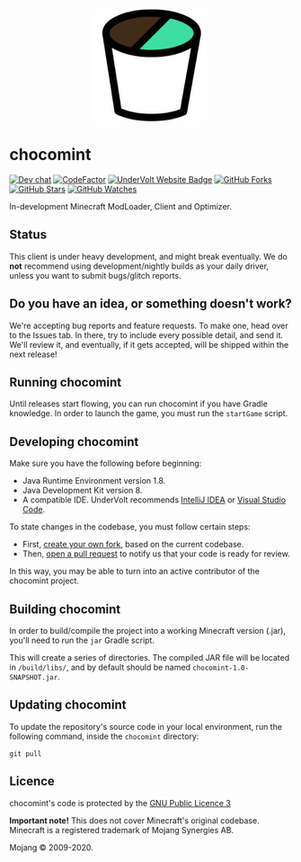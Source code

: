 <p align="center">
  <img width="200px" src="assets/mint.png">
</p>

# chocomint
[![Dev chat](https://discordapp.com/api/guilds/646132850302779405/widget.png?style=shield)](https://discord.gg/PYdEpXp)
[![CodeFactor](https://www.codefactor.io/repository/github/undervolt/chocomint/badge)](https://www.codefactor.io/repository/github/undervolt/chocomint)
[![UnderVolt Website Badge](https://img.shields.io/badge/visit%20our-website-red.svg)](https://undervolt.io)
[![GitHub Forks](https://img.shields.io/github/forks/UnderVolt/Chocomint.svg?style=social&label=Fork&maxAge=2592000)](https://github.com/UnderVolt/Chocomint/network)
[![GitHub Stars](https://img.shields.io/github/stars/UnderVolt/Chocomint.svg?style=social&label=Star&maxAge=2592000)](https://github.com/UnderVolt/Chocomint/stargazers)
[![GitHub Watches](https://img.shields.io/github/watchers/UnderVolt/Chocomint.svg?style=social&label=Watch&maxAge=2592000)](https://github.com/UnderVolt/Chocomint/watchers)  

In-development Minecraft ModLoader, Client and Optimizer.

## Status
This client is under heavy development, and might break eventually. We do **not** recommend using development/nightly builds as your daily driver, unless you want to submit bugs/glitch reports.

## Do you have an idea, or something doesn't work?
We're accepting bug reports and feature requests.
To make one, head over to the Issues tab. In there, try to include every possible detail, and send it.
We'll review it, and eventually, if it gets accepted, will be shipped within the next release!

## Running chocomint
Until releases start flowing, you can run chocomint if you have Gradle knowledge.
In order to launch the game, you must run the ``startGame`` script.

## Developing chocomint
Make sure you have the following before beginning:
 - Java Runtime Environment version 1.8.
 - Java Development Kit version 8.
 - A compatible IDE. UnderVolt recommends [IntelliJ IDEA](https://www.jetbrains.com/idea/) or [Visual Studio Code](https://code.visualstudio.com/).
 
To state changes in the codebase, you must follow certain steps:
 - First, [create your own fork](https://docs.github.com/en/free-pro-team@latest/github/getting-started-with-github/fork-a-repo), based on the current codebase.
 - Then, [open a pull request](https://docs.github.com/en/free-pro-team@latest/github/collaborating-with-issues-and-pull-requests/creating-a-pull-request) to notify us that your code is ready for review.

In this way, you may be able to turn into an active contributor of the chocomint project. 

## Building chocomint
In order to build/compile the project into a working Minecraft version (.jar), you'll need to run the ``jar`` Gradle script.

This will create a series of directories. The compiled JAR file will be located in `/build/libs/`, and by default
should be named ``chocomint-1.0-SNAPSHOT.jar``.

## Updating chocomint
To update the repository's source code in your local environment, run the following command, inside the `chocomint` directory:
```shell
git pull
```


## Licence

chocomint's code is protected by the [GNU Public Licence 3](https://opensource.org/licenses/GPL-3.0)

**Important note!** This does not cover Minecraft's original codebase.
Minecraft is a registered trademark of Mojang Synergies AB.

Mojang © 2009-2020.
